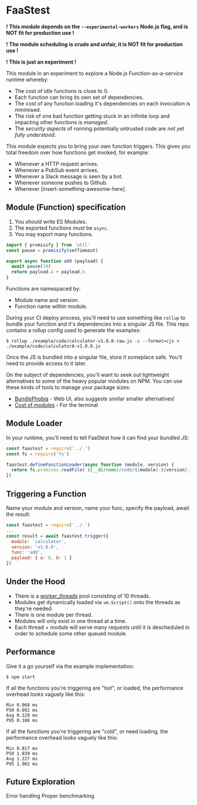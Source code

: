 # FaaStest

**! This module depends on the `--experimental-workers` Node.js flag, and is NOT fit for production use !**

**! The module scheduling is crude and unfair, it is NOT fit for production use !**

**! This is just an experiment !**

This module in an experiment to explore a Node.js Function-as-a-service runtime whereby:
 * The cost of idle functions is close to 0.
 * Each function can bring its own set of dependencies.
 * The cost of any function loading it's dependencies on each invocation is minimised.
 * The risk of one bad function getting stuck in an infinite loop and impacting other functions is *managed*.
 * The *security aspects* of running potentially untrusted code are *not yet fully understood*.

This module expects you to bring your own function triggers. This gives you total freedom over how functions get invoked, for example:
 * Whenever a HTTP request arrives.
 * Whenever a PubSub event arrives.
 * Whenever a Slack message is seen by a bot.
 * Whenever someone pushes to Github.
 * Whenever [insert-something-awesome-here].

## Module (Function) specification

 1. You *should* write ES Modules.
 2. The exported functions *must* be `async`.
 3. You may export many functions.

```javascript
import { promisify } from 'util'
const pause = promisify(setTimeout)

export async function add (payload) {
  await pause(10)
  return payload.a + payload.b
}
```

Functions are namespaced by:
 * Module name and version.
 * Function name within module.

During your CI deploy process, you'll need to use something like `rollup` to bundle your function and it's dependencies into a singular JS file. This repo contains a rollup config used to generate the examples:
```
$ rollup ./example/code/calculator-v1.0.0-raw.js -c --format=cjs > ./example/code/calculatorA-v1.0.0.js
```

Once the JS is bundled into a singular file, store it someplace safe. You'll need to provide access to it later.

On the subject of dependencies, you'll want to seek out lightweight alternatives to some of the heavy popular modules on NPM. You can use these kinds of tools to manage your package sizes:
 * [BundlePhobia](https://bundlephobia.com/) - Web UI, also suggests similar smaller alternatives!
 * [Cost of modules](https://github.com/siddharthkp/cost-of-modules) - For the terminal

## Module Loader

In your runtime, you'll need to tell FaaStest how it can find your bundled JS:

```javascript
const faastest = require('../.')
const fs = require('fs')

faastest.defineFunctionLoader(async function (module, version) {
  return fs.promises.readFile(`${__dirname}/code/${module}-${version}.js`, { encoding: 'utf8' })
})
```

## Triggering a Function

Name your module and version, name your func, specify the payload, await the result:
```javascript
const faastest = require('../.')
...
const result = await faastest.trigger({
  module: 'calculator',
  version: 'v1.0.0',
  func: 'add',
  payload: { a: 0, b: 1 }
})
```

## Under the Hood

 * There is a [worker_threads](https://nodejs.org/docs/latest-v10.x/api/worker_threads.html) pool consisting of 10 threads.
 * Modules get dynamically loaded via `vm.Script()` onto the threads as they're needed.
 * There is one module per thread.
 * Modules will only exist in one thread at a time.
 * Each thread + module will serve many requests until it is descheduled in order to schedule some other queued module.

## Performance

Give it a go yourself via the example implementation:
```
$ npm start
```

If all the functions you're triggering are "hot", or loaded, the performance overhead looks vaguely like this:
```
Min 0.068 ms
P50 0.092 ms
Avg 0.129 ms
P95 0.186 ms
```

If all the functions you're triggering are "cold", or need loading, the performance overhead looks vaguely like this:
```
Min 0.817 ms
P50 1.039 ms
Avg 1.227 ms
P95 1.902 ms
```

## Future Exploration

Error handling
Proper benchmarking
